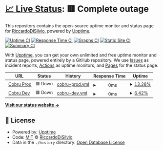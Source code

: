 # [📈 Live Status](https://RiccardoDiSilvio.github.io/cobru-status): <!--live status--> **🟥 Complete outage**

This repository contains the open-source uptime monitor and status page for [RiccardoDiSilvio](https://RiccardoDiSilvio.github.io/cobru-status), powered by [Upptime](https://github.com/upptime/upptime).

[![Uptime CI](https://github.com/koj-co/upptime/workflows/Uptime%20CI/badge.svg)](https://github.com/koj-co/upptime/actions?query=workflow%3A%22Uptime+CI%22)
[![Response Time CI](https://github.com/koj-co/upptime/workflows/Response%20Time%20CI/badge.svg)](https://github.com/koj-co/upptime/actions?query=workflow%3A%22Response+Time+CI%22)
[![Graphs CI](https://github.com/koj-co/upptime/workflows/Graphs%20CI/badge.svg)](https://github.com/koj-co/upptime/actions?query=workflow%3A%22Graphs+CI%22)
[![Static Site CI](https://github.com/koj-co/upptime/workflows/Static%20Site%20CI/badge.svg)](https://github.com/koj-co/upptime/actions?query=workflow%3A%22Static+Site+CI%22)
[![Summary CI](https://github.com/koj-co/upptime/workflows/Summary%20CI/badge.svg)](https://github.com/koj-co/upptime/actions?query=workflow%3A%22Summary+CI%22)

With [Upptime](https://upptime.js.org), you can get your own unlimited and free uptime monitor and status page, powered entirely by a GitHub repository. We use [Issues](https://github.com/RiccardoDiSilvio/cobru-status/issues) as incident reports, [Actions](https://github.com/RiccardoDiSilvio/cobru-status/actions) as uptime monitors, and [Pages](https://RiccardoDiSilvio.github.io/cobru-status) for the status page.

<!--start: status pages-->
<!-- This summary is generated by Upptime (https://github.com/upptime/upptime) -->
<!-- Do not edit this manually, your changes will be overwritten -->
<!-- prettier-ignore -->
| URL | Status | History | Response Time | Uptime |
| --- | ------ | ------- | ------------- | ------ |
| <img alt="" src="https://favicons.githubusercontent.com/www.prod.cobru.co" height="13"> [Cobru Prod](https://www.prod.cobru.co) | 🟥 Down | [cobru-prod.yml](https://github.com/RiccardoDiSilvio/cobru-status/commits/master/history/cobru-prod.yml) | <details><summary><img alt="Response time graph" src="./graphs/cobru-prod/response-time-week.png" height="20"> 0ms</summary><br><a href="https://status.cobru.co/history/cobru-prod"><img alt="Response time 0" src="https://img.shields.io/endpoint?url=https%3A%2F%2Fraw.githubusercontent.com%2FRiccardoDiSilvio%2Fcobru-status%2Fmaster%2Fapi%2Fcobru-prod%2Fresponse-time.json"></a><br><a href="https://status.cobru.co/history/cobru-prod"><img alt="24-hour response time 0" src="https://img.shields.io/endpoint?url=https%3A%2F%2Fraw.githubusercontent.com%2FRiccardoDiSilvio%2Fcobru-status%2Fmaster%2Fapi%2Fcobru-prod%2Fresponse-time-day.json"></a><br><a href="https://status.cobru.co/history/cobru-prod"><img alt="7-day response time 0" src="https://img.shields.io/endpoint?url=https%3A%2F%2Fraw.githubusercontent.com%2FRiccardoDiSilvio%2Fcobru-status%2Fmaster%2Fapi%2Fcobru-prod%2Fresponse-time-week.json"></a><br><a href="https://status.cobru.co/history/cobru-prod"><img alt="30-day response time 0" src="https://img.shields.io/endpoint?url=https%3A%2F%2Fraw.githubusercontent.com%2FRiccardoDiSilvio%2Fcobru-status%2Fmaster%2Fapi%2Fcobru-prod%2Fresponse-time-month.json"></a><br><a href="https://status.cobru.co/history/cobru-prod"><img alt="1-year response time 0" src="https://img.shields.io/endpoint?url=https%3A%2F%2Fraw.githubusercontent.com%2FRiccardoDiSilvio%2Fcobru-status%2Fmaster%2Fapi%2Fcobru-prod%2Fresponse-time-year.json"></a></details> | <details><summary><a href="https://status.cobru.co/history/cobru-prod">13.28%</a></summary><a href="https://status.cobru.co/history/cobru-prod"><img alt="All-time uptime 13.28%" src="https://img.shields.io/endpoint?url=https%3A%2F%2Fraw.githubusercontent.com%2FRiccardoDiSilvio%2Fcobru-status%2Fmaster%2Fapi%2Fcobru-prod%2Fuptime.json"></a><br><a href="https://status.cobru.co/history/cobru-prod"><img alt="24-hour uptime 13.28%" src="https://img.shields.io/endpoint?url=https%3A%2F%2Fraw.githubusercontent.com%2FRiccardoDiSilvio%2Fcobru-status%2Fmaster%2Fapi%2Fcobru-prod%2Fuptime-day.json"></a><br><a href="https://status.cobru.co/history/cobru-prod"><img alt="7-day uptime 13.28%" src="https://img.shields.io/endpoint?url=https%3A%2F%2Fraw.githubusercontent.com%2FRiccardoDiSilvio%2Fcobru-status%2Fmaster%2Fapi%2Fcobru-prod%2Fuptime-week.json"></a><br><a href="https://status.cobru.co/history/cobru-prod"><img alt="30-day uptime 13.28%" src="https://img.shields.io/endpoint?url=https%3A%2F%2Fraw.githubusercontent.com%2FRiccardoDiSilvio%2Fcobru-status%2Fmaster%2Fapi%2Fcobru-prod%2Fuptime-month.json"></a><br><a href="https://status.cobru.co/history/cobru-prod"><img alt="1-year uptime 13.28%" src="https://img.shields.io/endpoint?url=https%3A%2F%2Fraw.githubusercontent.com%2FRiccardoDiSilvio%2Fcobru-status%2Fmaster%2Fapi%2Fcobru-prod%2Fuptime-year.json"></a></details>
| <img alt="" src="https://favicons.githubusercontent.com/www.dev.cobru.co" height="13"> [Cobru Dev](https://www.dev.cobru.co) | 🟥 Down | [cobru-dev.yml](https://github.com/RiccardoDiSilvio/cobru-status/commits/master/history/cobru-dev.yml) | <details><summary><img alt="Response time graph" src="./graphs/cobru-dev/response-time-week.png" height="20"> 0ms</summary><br><a href="https://status.cobru.co/history/cobru-dev"><img alt="Response time 0" src="https://img.shields.io/endpoint?url=https%3A%2F%2Fraw.githubusercontent.com%2FRiccardoDiSilvio%2Fcobru-status%2Fmaster%2Fapi%2Fcobru-dev%2Fresponse-time.json"></a><br><a href="https://status.cobru.co/history/cobru-dev"><img alt="24-hour response time 0" src="https://img.shields.io/endpoint?url=https%3A%2F%2Fraw.githubusercontent.com%2FRiccardoDiSilvio%2Fcobru-status%2Fmaster%2Fapi%2Fcobru-dev%2Fresponse-time-day.json"></a><br><a href="https://status.cobru.co/history/cobru-dev"><img alt="7-day response time 0" src="https://img.shields.io/endpoint?url=https%3A%2F%2Fraw.githubusercontent.com%2FRiccardoDiSilvio%2Fcobru-status%2Fmaster%2Fapi%2Fcobru-dev%2Fresponse-time-week.json"></a><br><a href="https://status.cobru.co/history/cobru-dev"><img alt="30-day response time 0" src="https://img.shields.io/endpoint?url=https%3A%2F%2Fraw.githubusercontent.com%2FRiccardoDiSilvio%2Fcobru-status%2Fmaster%2Fapi%2Fcobru-dev%2Fresponse-time-month.json"></a><br><a href="https://status.cobru.co/history/cobru-dev"><img alt="1-year response time 0" src="https://img.shields.io/endpoint?url=https%3A%2F%2Fraw.githubusercontent.com%2FRiccardoDiSilvio%2Fcobru-status%2Fmaster%2Fapi%2Fcobru-dev%2Fresponse-time-year.json"></a></details> | <details><summary><a href="https://status.cobru.co/history/cobru-dev">6.42%</a></summary><a href="https://status.cobru.co/history/cobru-dev"><img alt="All-time uptime 6.42%" src="https://img.shields.io/endpoint?url=https%3A%2F%2Fraw.githubusercontent.com%2FRiccardoDiSilvio%2Fcobru-status%2Fmaster%2Fapi%2Fcobru-dev%2Fuptime.json"></a><br><a href="https://status.cobru.co/history/cobru-dev"><img alt="24-hour uptime 6.42%" src="https://img.shields.io/endpoint?url=https%3A%2F%2Fraw.githubusercontent.com%2FRiccardoDiSilvio%2Fcobru-status%2Fmaster%2Fapi%2Fcobru-dev%2Fuptime-day.json"></a><br><a href="https://status.cobru.co/history/cobru-dev"><img alt="7-day uptime 6.42%" src="https://img.shields.io/endpoint?url=https%3A%2F%2Fraw.githubusercontent.com%2FRiccardoDiSilvio%2Fcobru-status%2Fmaster%2Fapi%2Fcobru-dev%2Fuptime-week.json"></a><br><a href="https://status.cobru.co/history/cobru-dev"><img alt="30-day uptime 6.42%" src="https://img.shields.io/endpoint?url=https%3A%2F%2Fraw.githubusercontent.com%2FRiccardoDiSilvio%2Fcobru-status%2Fmaster%2Fapi%2Fcobru-dev%2Fuptime-month.json"></a><br><a href="https://status.cobru.co/history/cobru-dev"><img alt="1-year uptime 6.42%" src="https://img.shields.io/endpoint?url=https%3A%2F%2Fraw.githubusercontent.com%2FRiccardoDiSilvio%2Fcobru-status%2Fmaster%2Fapi%2Fcobru-dev%2Fuptime-year.json"></a></details>

<!--end: status pages-->

[**Visit our status website →**](https://RiccardoDiSilvio.github.io/cobru-status)

## 📄 License

- Powered by: [Upptime](https://github.com/upptime/upptime)
- Code: [MIT](./LICENSE) © [RiccardoDiSilvio](https://RiccardoDiSilvio.github.io/cobru-status)
- Data in the `./history` directory: [Open Database License](https://opendatacommons.org/licenses/odbl/1-0/)
